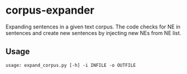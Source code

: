 # corpus-expander
Expanding sentences in a given text corpus. The code checks for NE in sentences and create new sentences by injecting new NEs from NE list. 



## Usage 
```usage: expand_corpus.py [-h] -i INFILE -o OUTFILE```
